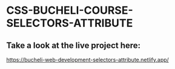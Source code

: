 # CSS-BUCHELI-COURSE-SELECTORS-ATTRIBUTE

## Take a look at the live project here:
https://bucheli-web-development-selectors-attribute.netlify.app/
